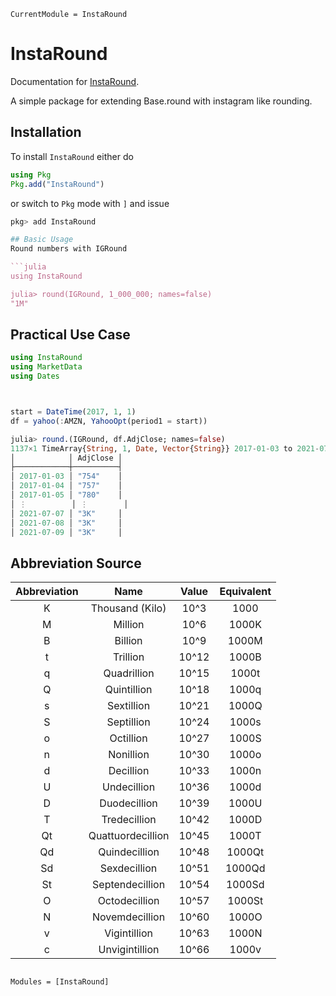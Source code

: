 ```@meta
CurrentModule = InstaRound
```

# InstaRound

Documentation for [InstaRound](https://github.com/PyDataBlog/InstaRound.jl).

A simple package for extending Base.round with instagram like rounding.

## Installation

To install `InstaRound` either do

```julia
using Pkg
Pkg.add("InstaRound")
```

or switch to `Pkg` mode with `]` and issue

```julia
pkg> add InstaRound

## Basic Usage
Round numbers with IGRound

```julia
using InstaRound

julia> round(IGRound, 1_000_000; names=false)
"1M"
```

## Practical Use Case

```julia
using InstaRound
using MarketData
using Dates



start = DateTime(2017, 1, 1)
df = yahoo(:AMZN, YahooOpt(period1 = start))
```

```julia
julia> round.(IGRound, df.AdjClose; names=false)
1137×1 TimeArray{String, 1, Date, Vector{String}} 2017-01-03 to 2021-07-09
│            │ AdjClose │
├────────────┼──────────┤
│ 2017-01-03 │ "754"    │
│ 2017-01-04 │ "757"    │
│ 2017-01-05 │ "780"    │
│ ⋮          │ ⋮        │
│ 2021-07-07 │ "3K"     │
│ 2021-07-08 │ "3K"     │
│ 2021-07-09 │ "3K"     │
```

## Abbreviation Source

|Abbreviation|Name             |Value|Equivalent|
|:----------:|:---------------:|:---:|:--------:|
|     K      | Thousand (Kilo) |10^3 |   1000   |
|     M      |     Million     |10^6 |  1000K   |
|     B      |     Billion     |10^9 |  1000M   |
|     t      |    Trillion     |10^12|  1000B   |
|     q      |   Quadrillion   |10^15|  1000t   |
|     Q      |   Quintillion   |10^18|  1000q   |
|     s      |   Sextillion    |10^21|  1000Q   |
|     S      |   Septillion    |10^24|  1000s   |
|     o      |    Octillion    |10^27|  1000S   |
|     n      |    Nonillion    |10^30|  1000o   |
|     d      |    Decillion    |10^33|  1000n   |
|     U      |   Undecillion   |10^36|  1000d   |
|     D      |  Duodecillion   |10^39|  1000U   |
|     T      |  Tredecillion   |10^42|  1000D   |
|     Qt     |Quattuordecillion|10^45|  1000T   |
|     Qd     |  Quindecillion  |10^48|  1000Qt  |
|     Sd     |  Sexdecillion   |10^51|  1000Qd  |
|     St     | Septendecillion |10^54|  1000Sd  |
|     O      |  Octodecillion  |10^57|  1000St  |
|     N      | Novemdecillion  |10^60|  1000O   |
|     v      |  Vigintillion   |10^63|  1000N   |
|     c      | Unvigintillion  |10^66|  1000v   |

```@index
```

```@autodocs
Modules = [InstaRound]
```
